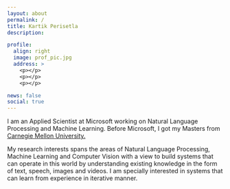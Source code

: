 ```yaml
---
layout: about
permalink: /
title: Kartik Perisetla
description:

profile:
  align: right
  image: prof_pic.jpg
  address: >
    <p></p>
    <p></p>
    <p></p>

news: false
social: true
---
```


I am an Applied Scientist at Microsoft working on Natural Language Processing and Machine Learning.
Before Microsoft, I got my Masters from <a href="http://cmu.edu/">Carnegie Mellon University.</a>

My research interests spans the areas of Natural Language Processing, Machine Learning and Computer Vision with a view to build systems that can operate in this world by understanding existing knowledge in the form of text, speech, images and videos. I am specially interested in systems that can learn from experience in iterative manner.
